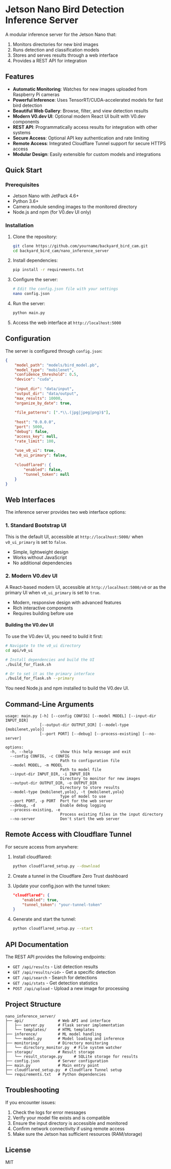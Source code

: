 # Jetson Nano Bird Detection Inference Server

A modular inference server for the Jetson Nano that:
1. Monitors directories for new bird images
2. Runs detection and classification models
3. Stores and serves results through a web interface
4. Provides a REST API for integration

## Features

- **Automatic Monitoring**: Watches for new images uploaded from Raspberry Pi cameras
- **Powerful Inference**: Uses TensorRT/CUDA-accelerated models for fast bird detection
- **Beautiful Web Gallery**: Browse, filter, and view detection results
- **Modern V0.dev UI**: Optional modern React UI built with V0.dev components
- **REST API**: Programmatically access results for integration with other systems
- **Secure Access**: Optional API key authentication and rate limiting
- **Remote Access**: Integrated Cloudflare Tunnel support for secure HTTPS access
- **Modular Design**: Easily extensible for custom models and integrations

## Quick Start

### Prerequisites

- Jetson Nano with JetPack 4.6+
- Python 3.6+
- Camera module sending images to the monitored directory
- Node.js and npm (for V0.dev UI only)

### Installation

1. Clone the repository:
   ```bash
   git clone https://github.com/yourname/backyard_bird_cam.git
   cd backyard_bird_cam/nano_inference_server
   ```

2. Install dependencies:
   ```bash
   pip install -r requirements.txt
   ```

3. Configure the server:
   ```bash
   # Edit the config.json file with your settings
   nano config.json
   ```

4. Run the server:
   ```bash
   python main.py
   ```

5. Access the web interface at `http://localhost:5000`

## Configuration

The server is configured through `config.json`:

```json
{
    "model_path": "models/bird_model.pb",
    "model_type": "mobilenet",
    "confidence_threshold": 0.5,
    "device": "cuda",
    
    "input_dir": "data/input",
    "output_dir": "data/output",
    "max_results": 10000,
    "organize_by_date": true,
    
    "file_patterns": [".*\\.(jpg|jpeg|png)$"],
    
    "host": "0.0.0.0",
    "port": 5000,
    "debug": false,
    "access_key": null,
    "rate_limit": 100,
    
    "use_v0_ui": true,
    "v0_ui_primary": false,
    
    "cloudflared": {
        "enabled": false,
        "tunnel_token": null
    }
}
```

## Web Interfaces

The inference server provides two web interface options:

### 1. Standard Bootstrap UI

This is the default UI, accessible at `http://localhost:5000/` when `v0_ui_primary` is set to `false`.

- Simple, lightweight design
- Works without JavaScript
- No additional dependencies

### 2. Modern V0.dev UI

A React-based modern UI, accessible at `http://localhost:5000/v0` or as the primary UI when `v0_ui_primary` is set to `true`.

- Modern, responsive design with advanced features
- Rich interactive components
- Requires building before use

#### Building the V0.dev UI

To use the V0.dev UI, you need to build it first:

```bash
# Navigate to the v0_ui directory
cd api/v0_ui

# Install dependencies and build the UI
./build_for_flask.sh

# Or to set it as the primary interface
./build_for_flask.sh --primary
```

You need Node.js and npm installed to build the V0.dev UI.

## Command-Line Arguments

```
usage: main.py [-h] [--config CONFIG] [--model MODEL] [--input-dir INPUT_DIR]
               [--output-dir OUTPUT_DIR] [--model-type {mobilenet,yolo}]
               [--port PORT] [--debug] [--process-existing] [--no-server]

options:
  -h, --help            show this help message and exit
  --config CONFIG, -c CONFIG
                        Path to configuration file
  --model MODEL, -m MODEL
                        Path to model file
  --input-dir INPUT_DIR, -i INPUT_DIR
                        Directory to monitor for new images
  --output-dir OUTPUT_DIR, -o OUTPUT_DIR
                        Directory to store results
  --model-type {mobilenet,yolo}, -t {mobilenet,yolo}
                        Type of model to use
  --port PORT, -p PORT  Port for the web server
  --debug, -d           Enable debug logging
  --process-existing, -e
                        Process existing files in the input directory
  --no-server           Don't start the web server
```

## Remote Access with Cloudflare Tunnel

For secure access from anywhere:

1. Install cloudflared:
   ```bash
   python cloudflared_setup.py --download
   ```

2. Create a tunnel in the Cloudflare Zero Trust dashboard

3. Update your config.json with the tunnel token:
   ```json
   "cloudflared": {
       "enabled": true,
       "tunnel_token": "your-tunnel-token"
   }
   ```

4. Generate and start the tunnel:
   ```bash
   python cloudflared_setup.py --start
   ```

## API Documentation

The REST API provides the following endpoints:

- `GET /api/results` - List detection results
- `GET /api/results/<id>` - Get a specific detection
- `GET /api/search` - Search for detections
- `GET /api/stats` - Get detection statistics
- `POST /api/upload` - Upload a new image for processing

## Project Structure

```
nano_inference_server/
├── api/               # Web API and interface
│   ├── server.py      # Flask server implementation
│   └── templates/     # HTML templates
├── inference/         # ML model handling
│   └── model.py       # Model loading and inference
├── monitoring/        # Directory monitoring
│   └── directory_monitor.py  # File system watcher
├── storage/           # Result storage
│   └── result_storage.py     # SQLite storage for results
├── config.json        # Server configuration
├── main.py            # Main entry point
├── cloudflared_setup.py  # Cloudflare Tunnel setup
└── requirements.txt   # Python dependencies
```

## Troubleshooting

If you encounter issues:

1. Check the logs for error messages
2. Verify your model file exists and is compatible
3. Ensure the input directory is accessible and monitored
4. Confirm network connectivity if using remote access
5. Make sure the Jetson has sufficient resources (RAM/storage)

## License

MIT 
